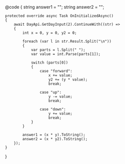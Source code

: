 @code
{
    string answer1 = "";
    string answer2 = "";

    protected override async Task OnInitializedAsync()
    {
        await DayApi.GetDayInput(2).ContinueWith((str) =>
        {
            int x = 0, y = 0, y2 = 0;

            foreach (var l in str.Result.Split("\n"))
            {
                var parts = l.Split(" ");
                var value = int.Parse(parts[1]);

                switch (parts[0])
                {
                    case "forward":
                        x += value;
                        y2 += (y * value);
                        break;

                    case "up":
                        y -= value;
                        break;

                    case "down":
                        y += value;
                        break;
                }
            }

            answer1 = (x * y).ToString();
            answer2 = (x * y2).ToString();
        });
    }
}
